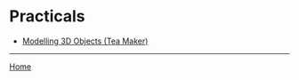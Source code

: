 # Practicals

- [Modelling 3D Objects (Tea Maker)](tea_maker/tea_maker.html)


----

[Home](https://rdorville.github.io/digfab)
